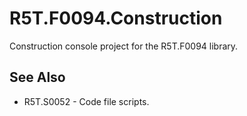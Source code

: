 # R5T.F0094.Construction
Construction console project for the R5T.F0094 library.


## See Also

* R5T.S0052 - Code file scripts.